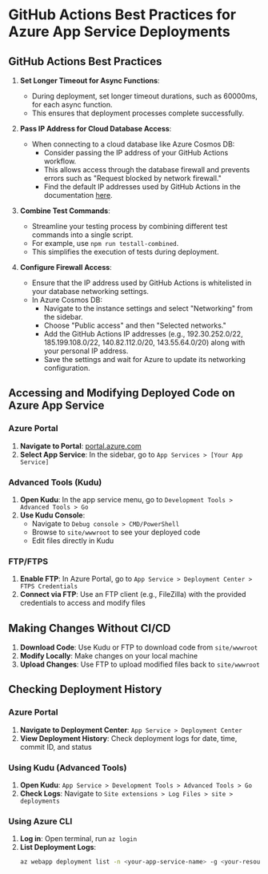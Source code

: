 # GitHub Actions Best Practices for Azure App Service Deployments

## GitHub Actions Best Practices

1. **Set Longer Timeout for Async Functions**: 
   - During deployment, set longer timeout durations, such as 60000ms, for each async function.
   - This ensures that deployment processes complete successfully.

2. **Pass IP Address for Cloud Database Access**: 
   - When connecting to a cloud database like Azure Cosmos DB:
     - Consider passing the IP address of your GitHub Actions workflow.
     - This allows access through the database firewall and prevents errors such as "Request blocked by network firewall."
     - Find the default IP addresses used by GitHub Actions in the documentation [here](https://docs.github.com/en/authentication/keeping-your-account-and-data-secure/about-githubs-ip-addresses).

3. **Combine Test Commands**: 
   - Streamline your testing process by combining different test commands into a single script.
   - For example, use `npm run testall-combined`.
   - This simplifies the execution of tests during deployment.

4. **Configure Firewall Access**: 
   - Ensure that the IP address used by GitHub Actions is whitelisted in your database networking settings.
   - In Azure Cosmos DB:
     - Navigate to the instance settings and select "Networking" from the sidebar.
     - Choose "Public access" and then "Selected networks."
     - Add the GitHub Actions IP addresses (e.g., 192.30.252.0/22, 185.199.108.0/22, 140.82.112.0/20, 143.55.64.0/20) along with your personal IP address.
     - Save the settings and wait for Azure to update its networking configuration.

## Accessing and Modifying Deployed Code on Azure App Service

### Azure Portal
1. **Navigate to Portal**: [portal.azure.com](https://portal.azure.com)
2. **Select App Service**: In the sidebar, go to `App Services > [Your App Service]`

### Advanced Tools (Kudu)
1. **Open Kudu**: In the app service menu, go to `Development Tools > Advanced Tools > Go`
2. **Use Kudu Console**:
    - Navigate to `Debug console > CMD/PowerShell`
    - Browse to `site/wwwroot` to see your deployed code
    - Edit files directly in Kudu

### FTP/FTPS
1. **Enable FTP**: In Azure Portal, go to `App Service > Deployment Center > FTPS Credentials`
2. **Connect via FTP**: Use an FTP client (e.g., FileZilla) with the provided credentials to access and modify files

## Making Changes Without CI/CD
1. **Download Code**: Use Kudu or FTP to download code from `site/wwwroot`
2. **Modify Locally**: Make changes on your local machine
3. **Upload Changes**: Use FTP to upload modified files back to `site/wwwroot`

## Checking Deployment History

### Azure Portal
1. **Navigate to Deployment Center**: `App Service > Deployment Center`
2. **View Deployment History**: Check deployment logs for date, time, commit ID, and status

### Using Kudu (Advanced Tools)
1. **Open Kudu**: `App Service > Development Tools > Advanced Tools > Go`
2. **Check Logs**: Navigate to `Site extensions > Log Files > site > deployments`

### Using Azure CLI
1. **Log in**: Open terminal, run `az login`
2. **List Deployment Logs**:
    ```sh
    az webapp deployment list -n <your-app-service-name> -g <your-resource-group-name>
    ```

